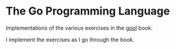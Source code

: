 # The Go Programming Language #

Implementations of the various exercises in the [gopl](http://www.gopl.io/)
book.

I implement the exercises as I go through the book.
